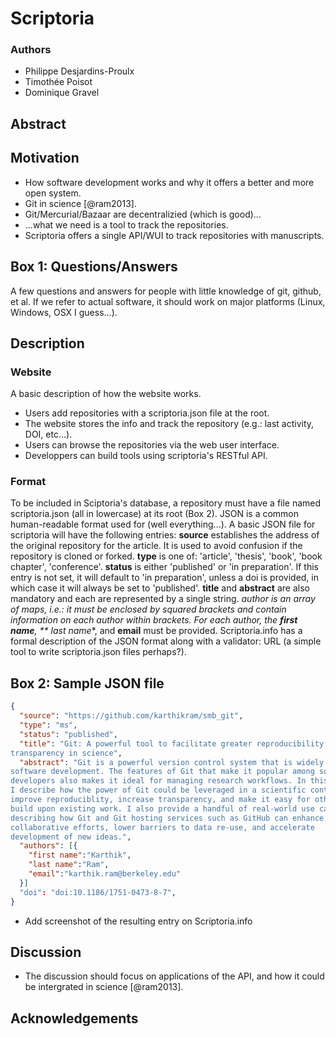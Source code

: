 # Scriptoria

### Authors

* Philippe Desjardins-Proulx
* Timothée Poisot
* Dominique Gravel

## Abstract

## Motivation

* How software development works and why it offers a better and more open system.
* Git in science [@ram2013].
* Git/Mercurial/Bazaar are decentralizied (which is good)...
* ...what we need is a tool to track the repositories.
* Scriptoria offers a single API/WUI to track repositories with manuscripts.

## Box 1: Questions/Answers

A few questions and answers for people with little knowledge of git, github, et
al. If we refer to actual software, it should work on major platforms (Linux,
Windows, OSX I guess...).

## Description

### Website

A basic description of how the website works.

* Users add repositories with a scriptoria.json file at the root.
* The website stores the info and track the repository (e.g.: last activity, DOI, etc...).
* Users can browse the repositories via the web user interface.
* Developpers can build tools using scriptoria's RESTful API.

### Format

To be included in Sciptoria's database, a repository must have a file named
scriptoria.json (all in lowercase) at its root (Box 2). JSON is a common
human-readable format used for (well everything...).  A basic JSON file for
scriptoria will have the following entries: **source** establishes the address
of the original repository for the article. It is used to avoid confusion if
the repository is cloned or forked. **type** is one of: 'article', 'thesis',
'book', 'book chapter', 'conference'. **status** is either 'published' or 'in
preparation'.  If this entry is not set, it will default to 'in preparation',
unless a doi is provided, in which case it will always be set to 'published'.
**title** and **abstract** are also mandatory and each are represented by a
single string. **author* is an array of maps, i.e.: it must be enclosed by
squared brackets and contain information on each author within brackets. For
each author, the **first name**, ** last name**, and **email** must be
provided. Scriptoria.info has a formal description of the JSON format along
with a validator: URL (a simple tool to write scriptoria.json files perhaps?).

## Box 2: Sample JSON file

``` json
{
  "source": "https://github.com/karthikram/smb_git",
  "type": "ms",
  "status": "published",
  "title": "Git: A powerful tool to facilitate greater reproducibility and
transparency in science",
  "abstract": "Git is a powerful version control system that is widely used in
software development. The features of Git that make it popular among software
developers also makes it ideal for managing research workflows. In this article
I describe how the power of Git could be leveraged in a scientific context to
improve reproduciblity, increase transparency, and make it easy for others to
build upon existing work. I also provide a handful of real-world use cases
describing how Git and Git hosting services such as GitHub can enhance
collaborative efforts, lower barriers to data re-use, and accelerate
development of new ideas.",
  "authors": [{
    "first name":"Karthik",
    "last name":"Ram",
    "email":"karthik.ram@berkeley.edu"
  }]
  "doi": "doi:10.1186/1751-0473-8-7",
}
```

* Add screenshot of the resulting entry on Scriptoria.info

## Discussion

* The discussion should focus on applications of the API, and how it could be intergrated in science [@ram2013].

## Acknowledgements

